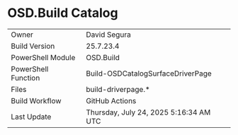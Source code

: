 ﻿# OSD.Build Catalog

| | |
|-|-|
| Owner | David Segura |
| Build Version | 25.7.23.4 |
| PowerShell Module | OSD.Build |
| PowerShell Function | Build-OSDCatalogSurfaceDriverPage |
| Files | build-driverpage.* |
| Build Workflow | GitHub Actions |
| Last Update | Thursday, July 24, 2025 5:16:34 AM UTC |
